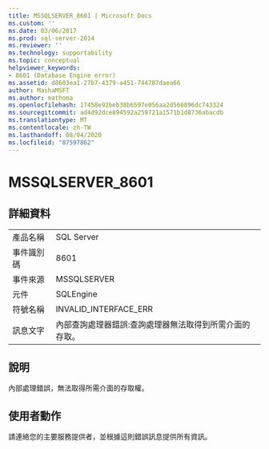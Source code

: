 ```yaml
---
title: MSSQLSERVER_8601 | Microsoft Docs
ms.custom: ''
ms.date: 03/06/2017
ms.prod: sql-server-2014
ms.reviewer: ''
ms.technology: supportability
ms.topic: conceptual
helpviewer_keywords:
- 8601 (Database Engine error)
ms.assetid: d8603ea1-27b7-4379-a451-744787daea66
author: MashaMSFT
ms.author: mathoma
ms.openlocfilehash: 17458e92beb38b6597e056aa2d566896dc743324
ms.sourcegitcommit: ad4d92dce894592a259721a1571b1d8736abacdb
ms.translationtype: MT
ms.contentlocale: zh-TW
ms.lasthandoff: 08/04/2020
ms.locfileid: "87597862"
---
```

# <a name="mssqlserver_8601"></a>MSSQLSERVER_8601
    
## <a name="details"></a>詳細資料  
  
|||  
|-|-|  
|產品名稱|SQL Server|  
|事件識別碼|8601|  
|事件來源|MSSQLSERVER|  
|元件|SQLEngine|  
|符號名稱|INVALID_INTERFACE_ERR|  
|訊息文字|內部查詢處理器錯誤:查詢處理器無法取得到所需介面的存取。|  
  
## <a name="explanation"></a>說明  
 內部處理錯誤，無法取得所需介面的存取權。  
  
## <a name="user-action"></a>使用者動作  
 請連絡您的主要服務提供者，並根據這則錯誤訊息提供所有資訊。  
  
  
